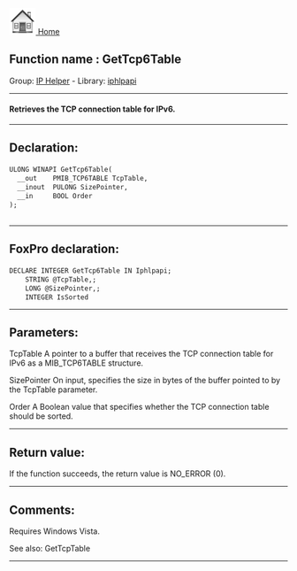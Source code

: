 [<img src="../../images/home.png"> Home ](https://github.com/VFPX/Win32API)  

## Function name : GetTcp6Table
Group: [IP Helper](../../functions_group.md#IP_Helper)  -  Library: [iphlpapi](../../libraries.md#iphlpapi)  
***  


#### Retrieves the TCP connection table for IPv6.
***  


## Declaration:
```foxpro  
ULONG WINAPI GetTcp6Table(
  __out    PMIB_TCP6TABLE TcpTable,
  __inout  PULONG SizePointer,
  __in     BOOL Order
);
  
```  
***  


## FoxPro declaration:
```foxpro  
DECLARE INTEGER GetTcp6Table IN Iphlpapi;
	STRING @TcpTable,;
	LONG @SizePointer,;
	INTEGER IsSorted  
```  
***  


## Parameters:
TcpTable 
A pointer to a buffer that receives the TCP connection table for IPv6 as a MIB_TCP6TABLE structure.

SizePointer 
On input, specifies the size in bytes of the buffer pointed to by the TcpTable parameter.

Order 
A Boolean value that specifies whether the TCP connection table should be sorted.
  
***  


## Return value:
If the function succeeds, the return value is NO_ERROR (0).  
***  


## Comments:
Requires Windows Vista.  
  
See also: GetTcpTable   
  
***  

